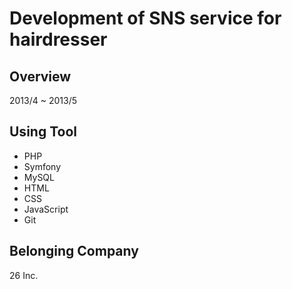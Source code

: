 # Development of SNS service for hairdresser

## Overview

2013/4 ~ 2013/5

## Using Tool

- PHP
- Symfony
- MySQL
- HTML
- CSS
- JavaScript
- Git

## Belonging Company

26 Inc.
